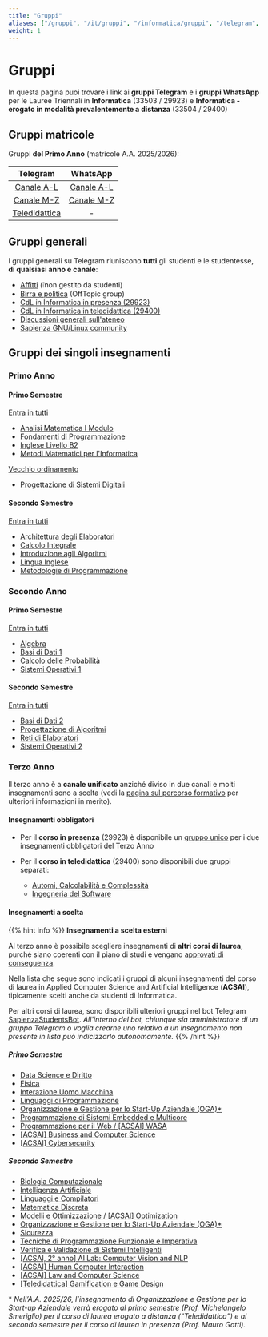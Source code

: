 ```yaml
---
title: "Gruppi"
aliases: ["/gruppi", "/it/gruppi", "/informatica/gruppi", "/telegram", "/it/telegram", "/it/canali/telegram", "/whatsapp", "/it/whatsapp", "/it/canali/whatsapp"]
weight: 1
---
```

# Gruppi

In questa pagina puoi trovare i link ai **gruppi Telegram** e i **gruppi WhatsApp** per le Lauree Triennali in **Informatica** (33503 / 29923) e **Informatica - erogato in modalità prevalentemente a distanza** (33504 / 29400)

## Gruppi matricole

Gruppi **del Primo Anno** (matricole A.A. 2025/2026):

|                        Telegram                        |                            WhatsApp                            |
|:------------------------------------------------------:|:--------------------------------------------------------------:|
|  [Canale A-L](https://t.me/addlist/ndfNiRzIyQ85MmNk)   | [Canale A-L](https://chat.whatsapp.com/KS2J9kiURoH250s2JPnZbM) |
|  [Canale M-Z](https://t.me/addlist/SRYO6cWOAIcwOGY0)   | [Canale M-Z](https://chat.whatsapp.com/DFhEH3F2KR4DZI5yYZKpPN) |
| [Teledidattica](https://t.me/addlist/NXcZMBVx1BNkODVk) |                               -                                |

## Gruppi generali

I gruppi generali su Telegram riuniscono **tutti** gli studenti e le studentesse, **di qualsiasi anno e canale**:

- [Affitti](https://t.me/SapienzaAffittiGroup) (❕non gestito da studenti)
- [Birra e politica](https://t.me/sapienzapolitica) (OffTopic group)
- [CdL in Informatica in presenza (29923)](https://t.me/+zj6QEcHwZU82M2Y0)
- [CdL in Informatica in teledidattica (29400)](https://t.me/+ly5tVN1h3yZmNDdk)
- [Discussioni generali sull'ateneo](https://t.me/sapienzadiscussioni)
- [Sapienza GNU/Linux community](https://t.me/+r-InQzG0ctkwNjNk)

## Gruppi dei singoli insegnamenti

### Primo Anno

#### Primo Semestre

[Entra in tutti](https://t.me/addlist/1Ob1i2bEz2NmNDU0)

- [Analisi Matematica I Modulo](https://t.me/+Cw_63BoRvE03YmM0)
- [Fondamenti di Programmazione](https://t.me/+NQ8H6iLHOIIwMzM0)
- [Inglese Livello B2](https://t.me/+clLwVwTLUHk3YzM0)
- [Metodi Matematici per l'Informatica](https://t.me/+m_-WkFEmQzdmZDZk)

[Vecchio ordinamento](https://t.me/addlist/OS2lMU_4FqMwMTU0)
- [Progettazione di Sistemi Digitali](https://t.me/+hr9OFwWWGCZhODU0)

#### Secondo Semestre

[Entra in tutti](https://t.me/addlist/67z3BS7RlIFlYzM0)

- [Architettura degli Elaboratori](https://t.me/+2PAqwS4raLY4N2U0)
- [Calcolo Integrale](https://t.me/+lnnFbmFQNNBjNGRk)
- [Introduzione agli Algoritmi](https://t.me/+wJY633Yc1pUxMjk0)
- [Lingua Inglese](https://t.me/+clLwVwTLUHk3YzM0)
- [Metodologie di Programmazione](https://t.me/+8iyKxeRgfXtmY2Y0)

### Secondo Anno

#### Primo Semestre

[Entra in tutti](https://t.me/addlist/yQxr6yhOkLozYTE0)

- [Algebra](https://t.me/+798mXLThj_JmYTBk)
- [Basi di Dati 1](https://t.me/+eRVplF3Va3dlNDJk)
- [Calcolo delle Probabilità](https://t.me/+Dq6lPczRbJtmNmVk)
- [Sistemi Operativi 1](https://t.me/+oF0ppISY8EFmOTZk)

#### Secondo Semestre

[Entra in tutti](https://t.me/addlist/MfjVW8RhBB4xODNk)

- [Basi di Dati 2](https://t.me/+xTuUWRfneSwwMjBk)
- [Progettazione di Algoritmi](https://t.me/+qtCCTLlBW4pjY2Jk)
- [Reti di Elaboratori](https://t.me/+vNSkWJUgs9Y1MzFk)
- [Sistemi Operativi 2](https://t.me/+PzNOzkmwVio4Nzg0)

### Terzo Anno

Il terzo anno è a **canale unificato** anziché diviso in due canali e molti insegnamenti sono a scelta (vedi la [pagina sul percorso formativo](/it/info/terzo-anno/percorso-formativo) per ulteriori informazioni in merito).

#### Insegnamenti obbligatori

- Per il **corso in presenza** (29923) è disponibile un [gruppo unico](https://t.me/+u6hEDMJqXsNhZjk0) per i due insegnamenti obbligatori del Terzo Anno

- Per il **corso in teledidattica** (29400) sono disponibili due gruppi separati:
    - [Automi, Calcolabilità e Complessità](https://t.me/+cyF-V6dnurcyNGQ0)
    - [Ingegneria del Software](https://t.me/+ziirbiKQi2g5ZjU0)

#### Insegnamenti a scelta

{{% hint info %}}
<i class="fa-solid fa-circle-info" style="color: #74C0FC;"></i> **Insegnamenti a scelta esterni**

Al terzo anno è possibile scegliere insegnamenti di **altri corsi di laurea**, purché siano coerenti con il piano di studi e vengano [approvati di conseguenza](/it/info/terzo-anno/percorso-formativo/#come-scegliere-gli-insegnamenti-esterni).

Nella lista che segue sono indicati i gruppi di alcuni insegnamenti del corso di laurea in Applied Computer Science and Artificial Intelligence (**ACSAI**), tipicamente scelti anche da studenti di Informatica.

Per altri corsi di laurea, sono disponibili ulteriori gruppi nel bot Telegram [SapienzaStudentsBot](https://t.me/SapienzaStudentsBot). _All'interno del bot, chiunque sia amministratore di un gruppo Telegram o voglia crearne uno relativo a un insegnamento non presente in lista può indicizzarlo autonomamente._
{{% /hint %}}

##### Primo Semestre

- [Data Science e Diritto](https://t.me/+bHU0Mc28yjBhZWM0)
- [Fisica](https://t.me/+-ZO2tsF0w8YyNDE8)
- [Interazione Uomo Macchina](https://t.me/+HPJydQNfbJRmM2Y8)
- [Linguaggi di Programmazione](https://t.me/+YNWScBhdFWE1NWNk)
- [Organizzazione e Gestione per lo Start-Up Aziendale (OGA)*](https://t.me/+TW9IFCi061Q0Nzk8)
- [Programmazione di Sistemi Embedded e Multicore](https://t.me/+vrv-7-gEDINhMzZk)
- [Programmazione per il Web / [ACSAI] WASA](https://t.me/+TopZxkqZSSo2MzQ0)
- [[ACSAI] Business and Computer Science](https://t.me/+Z8YI05oono0yNjFk)
- [[ACSAI] Cybersecurity](https://t.me/+ZLceB7Q8cSA2NzA0)

##### Secondo Semestre

- [Biologia Computazionale](https://t.me/+cBediJPv7GxmZTc8)
- [Intelligenza Artificiale](https://t.me/+qSkWuJbIauY2ODI0)
- [Linguaggi e Compilatori](https://t.me/+EOvDZsXSLI0zZGRk)
- [Matematica Discreta](https://t.me/+9gj83CXWj6MxZTM8)
- [Modelli e Ottimizzazione / [ACSAI] Optimization](https://t.me/+nx7dseifrswzNGU6)
- [Organizzazione e Gestione per lo Start-Up Aziendale (OGA)*](https://t.me/+TW9IFCi061Q0Nzk8)
- [Sicurezza](https://t.me/+WfOOX_dUtBJkZmVk)
- [Tecniche di Programmazione Funzionale e Imperativa](https://t.me/+X7XCdT3tfA83OTVk)
- [Verifica e Validazione di Sistemi Intelligenti](https://t.me/+D1TVbwQqf8kxZjRk)
- [[ACSAI, 2° anno] AI Lab: Computer Vision and NLP](https://t.me/+wg42G94fUtJlY2Fk)
- [[ACSAI] Human Computer Interaction](https://t.me/+vKK_-l_aqoJjMmQ0)
- [[ACSAI] Law and Computer Science](https://t.me/+Mvi6pA7Mlc4xNDU0)
- [[Teledidattica] Gamification e Game Design](https://t.me/+CnCSKOzEdU05ODE0)

\* _Nell’A.A. 2025/26, l’insegnamento di Organizzazione e Gestione per lo Start-up Aziendale verrà erogato al primo semestre (Prof. Michelangelo Smeriglio) per il corso di laurea erogato a distanza (“Teledidattica”) e al secondo semestre per il corso di laurea in presenza (Prof. Mauro Gatti)._